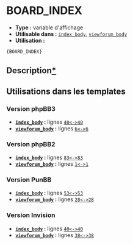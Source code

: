 # BOARD_INDEX
* __Type :__ variable d'affichage
* __Utilisable dans :__ [`index_body`](../tpl/index_body.md#readme), [`viewforum_body`](../tpl/viewforum_body.md#readme)
* __Utilisation :__

```html
{BOARD_INDEX}
```

## Description[*](https://fa-tvars.appspot.com/var/BOARD_INDEX)
## Utilisations dans les templates

### Version phpBB3
* __[`index_body`](../tpl/index_body.md#readme) :__ lignes [`40`](../src/prosilver/index_body.tpl#L40)[`<->`](../src/prosilver/index_body.tpl#L40-L40)[`40`](../src/prosilver/index_body.tpl#L40)
* __[`viewforum_body`](../tpl/viewforum_body.md#readme) :__ lignes [`6`](../src/prosilver/viewforum_body.tpl#L6)[`<->`](../src/prosilver/viewforum_body.tpl#L6-L6)[`6`](../src/prosilver/viewforum_body.tpl#L6)

### Version phpBB2
* __[`index_body`](../tpl/index_body.md#readme) :__ lignes [`83`](../src/subsilver/index_body.tpl#L83)[`<->`](../src/subsilver/index_body.tpl#L83-L83)[`83`](../src/subsilver/index_body.tpl#L83)
* __[`viewforum_body`](../tpl/viewforum_body.md#readme) :__ lignes [`1`](../src/subsilver/viewforum_body.tpl#L1)[`<->`](../src/subsilver/viewforum_body.tpl#L1-L1)[`1`](../src/subsilver/viewforum_body.tpl#L1)

### Version PunBB
* __[`index_body`](../tpl/index_body.md#readme) :__ lignes [`53`](../src/punbb/index_body.tpl#L53)[`<->`](../src/punbb/index_body.tpl#L53-L53)[`53`](../src/punbb/index_body.tpl#L53)
* __[`viewforum_body`](../tpl/viewforum_body.md#readme) :__ lignes [`28`](../src/punbb/viewforum_body.tpl#L28)[`<->`](../src/punbb/viewforum_body.tpl#L28-L28)[`28`](../src/punbb/viewforum_body.tpl#L28)

### Version Invision
* __[`index_body`](../tpl/index_body.md#readme) :__ lignes [`40`](../src/invision/index_body.tpl#L40)[`<->`](../src/invision/index_body.tpl#L40-L40)[`40`](../src/invision/index_body.tpl#L40)
* __[`viewforum_body`](../tpl/viewforum_body.md#readme) :__ lignes [`38`](../src/invision/viewforum_body.tpl#L38)[`<->`](../src/invision/viewforum_body.tpl#L38-L38)[`38`](../src/invision/viewforum_body.tpl#L38)

